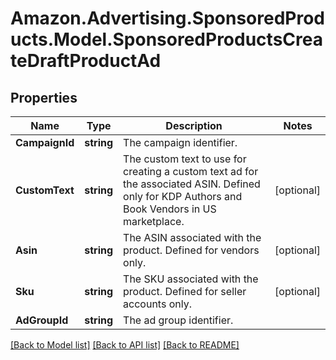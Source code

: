 # Amazon.Advertising.SponsoredProducts.Model.SponsoredProductsCreateDraftProductAd

## Properties

Name | Type | Description | Notes
------------ | ------------- | ------------- | -------------
**CampaignId** | **string** | The campaign identifier. | 
**CustomText** | **string** | The custom text to use for creating a custom text ad for the associated ASIN. Defined only for KDP Authors and Book Vendors in US marketplace. | [optional] 
**Asin** | **string** | The ASIN associated with the product. Defined for vendors only. | [optional] 
**Sku** | **string** | The SKU associated with the product. Defined for seller accounts only. | [optional] 
**AdGroupId** | **string** | The ad group identifier. | 

[[Back to Model list]](../README.md#documentation-for-models) [[Back to API list]](../README.md#documentation-for-api-endpoints) [[Back to README]](../README.md)

